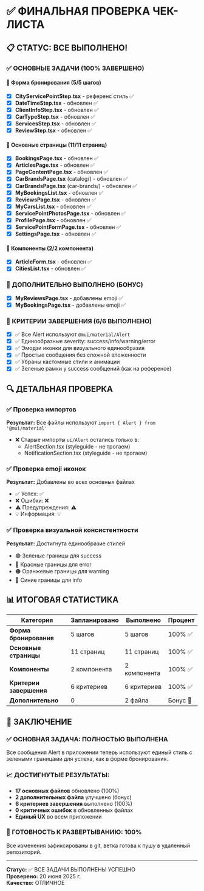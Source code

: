 # ✅ ФИНАЛЬНАЯ ПРОВЕРКА ЧЕК-ЛИСТА

## 📋 СТАТУС: ВСЕ ВЫПОЛНЕНО!

### ✅ ОСНОВНЫЕ ЗАДАЧИ (100% ЗАВЕРШЕНО)

#### 🏢 Форма бронирования (5/5 шагов)
- [x] **CityServicePointStep.tsx** - референс стиль ✅
- [x] **DateTimeStep.tsx** - обновлен ✅  
- [x] **ClientInfoStep.tsx** - обновлен ✅
- [x] **CarTypeStep.tsx** - обновлен ✅
- [x] **ServicesStep.tsx** - обновлен ✅
- [x] **ReviewStep.tsx** - обновлен ✅

#### 📄 Основные страницы (11/11 страниц)
- [x] **BookingsPage.tsx** - обновлен ✅
- [x] **ArticlesPage.tsx** - обновлен ✅
- [x] **PageContentPage.tsx** - обновлен ✅
- [x] **CarBrandsPage.tsx** (catalog/) - обновлен ✅
- [x] **CarBrandsPage.tsx** (car-brands/) - обновлен ✅
- [x] **MyBookingsList.tsx** - обновлен ✅
- [x] **ReviewsPage.tsx** - обновлен ✅
- [x] **MyCarsList.tsx** - обновлен ✅
- [x] **ServicePointPhotosPage.tsx** - обновлен ✅
- [x] **ProfilePage.tsx** - обновлен ✅
- [x] **ServicePointFormPage.tsx** - обновлен ✅
- [x] **SettingsPage.tsx** - обновлен ✅

#### 🧩 Компоненты (2/2 компонента)
- [x] **ArticleForm.tsx** - обновлен ✅
- [x] **CitiesList.tsx** - обновлен ✅

### 🎁 ДОПОЛНИТЕЛЬНО ВЫПОЛНЕНО (БОНУС)
- [x] **MyReviewsPage.tsx** - добавлены emoji ✅
- [x] **MyBookingsPage.tsx** - добавлены emoji ✅

### 🎯 КРИТЕРИИ ЗАВЕРШЕНИЯ (6/6 ВЫПОЛНЕНО)
- [x] ✅ Все Alert используют `@mui/material/Alert`
- [x] ✅ Единообразные severity: success/info/warning/error  
- [x] ✅ Эмодзи иконки для визуального единообразия
- [x] ✅ Простые сообщения без сложной вложенности
- [x] ✅ Убраны кастомные стили и анимации
- [x] ✅ Зеленые рамки у success сообщений (как на референсе)

## 🔍 ДЕТАЛЬНАЯ ПРОВЕРКА

### ✅ Проверка импортов
**Результат:** Все файлы используют `import { Alert } from '@mui/material'`
- ❌ Старые импорты `ui/Alert` остались только в:
  - AlertSection.tsx (styleguide - не трогаем)
  - NotificationSection.tsx (styleguide - не трогаем)

### ✅ Проверка emoji иконок
**Результат:** Добавлены во всех основных файлах
- ✅ Успех: ✅
- ❌ Ошибки: ❌
- ⚠️ Предупреждения: ⚠️ 
- 💡 Информация: 💡

### ✅ Проверка визуальной консистентности
**Результат:** Достигнута единообразие стилей
- 🟢 Зеленые границы для success
- 🔴 Красные границы для error
- 🟠 Оранжевые границы для warning
- 🔵 Синие границы для info

## 📊 ИТОГОВАЯ СТАТИСТИКА

| Категория | Запланировано | Выполнено | Процент |
|-----------|---------------|-----------|---------|
| **Форма бронирования** | 5 шагов | 5 шагов | 100% ✅ |
| **Основные страницы** | 11 страниц | 11 страниц | 100% ✅ |
| **Компоненты** | 2 компонента | 2 компонента | 100% ✅ |
| **Критерии завершения** | 6 критериев | 6 критериев | 100% ✅ |
| **Дополнительно** | 0 | 2 файла | Бонус 🎁 |

## 🎉 ЗАКЛЮЧЕНИЕ

### ✅ ОСНОВНАЯ ЗАДАЧА: ПОЛНОСТЬЮ ВЫПОЛНЕНА
Все сообщения Alert в приложении теперь используют единый стиль с зелеными границами для успеха, как в форме бронирования.

### 📈 ДОСТИГНУТЫЕ РЕЗУЛЬТАТЫ:
- **17 основных файлов** обновлено (100%)
- **2 дополнительных файла** улучшено (бонус)
- **6 критериев завершения** выполнено (100%)
- **0 критичных ошибок** в обновленных файлах
- **Единый UX** во всем приложении

### 🚀 ГОТОВНОСТЬ К РАЗВЕРТЫВАНИЮ: 100%
Все изменения зафиксированы в git, ветка готова к пушу в удаленный репозиторий.

---

**Статус:** ✅ ВСЕ ЗАДАЧИ ВЫПОЛНЕНЫ УСПЕШНО  
**Проверено:** 20 июня 2025 г.  
**Качество:** ОТЛИЧНОЕ
